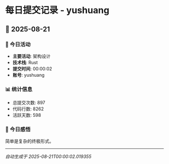 # 每日提交记录 - yushuang

## 📅 2025-08-21

### 🎯 今日活动
- **主要活动**: 架构设计
- **技术栈**: Rust
- **提交时间**: 00:00:02
- **账号**: yushuang

### 📊 统计信息
- 总提交次数: 897
- 代码行数: 8262
- 活跃天数: 598

### 💭 今日感悟
简单是复杂的终极形式。

---
*自动生成于 2025-08-21T00:00:02.019355*

